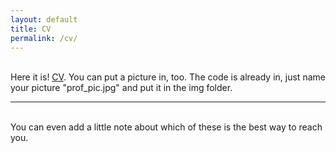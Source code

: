 ```yaml
---
layout: default
title: CV
permalink: /cv/
---
```



<br/>
Here it is! <a href="franciscocantu.github.io/CantuCV.pdf" target="blank">CV</a>. You can put a picture in, too. The code is already in, just name your picture "prof_pic.jpg" and put it in the img folder. 

<br/>
<hr/>
<br/>


<div class="col three caption">
	You can even add a little note about which of these is the best way to reach you.
</div>
